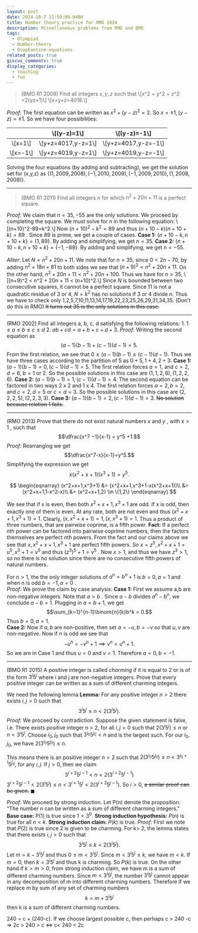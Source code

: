 ```yaml
---
layout: post
date: 2024-10-7 11:59:00-0400
title: Number theory practice for RMO 2024
description: Miscellaneous problems from RMO and BMO
tags:
  - Olympiad
  - Number-theory
  - Diophantine-equations
related_posts: true
giscus_comments: true
display_categories:
  - teaching
  - fun
---
```


> (BMO R1 2009) Find all integers $x,y,z$ such that \\[x^2 + y^2 + z^2 =2(yz+1)\\] \\[x+y+z=4018.\\]

_Proof_: The first equation can be written as $x^2 + (y-z)^2=2.$ So $x = \pm 1, (y-z)=\pm 1.$ So we have four possibilities:

|            | \\[(y-z)=1\\]        | \\[(y-z)=-1\\]        |
| :--------: | -------------------- | --------------------- |
| \\[x=1\\]  | \\[y+z=4017,y-z=1\\] | \\[y+z=4017,y-z=-1\\] |
| \\[x=-1\\] | \\[y+z=4019,y-z=1\\] | \\[y+z=4019,y-z=-1\\] |

Solving the four equations (by adding and subtracting), we get the solution set for (x,y,z) as $\{(1,2009,2008),(-1,2010,2009),(-1,2009,2010),(1,2008,2009)\}$.

---

> (BMO R1 2011) Find all integers $n$ for which $n^2 +20n+11$ is a perfect square.

_Proof_: We claim that $n=35,-55$ are the only solutions. We proceed by completing the square. We must solve for $n$ in the following equation: \\[(n+10)^2-89=k^2.\\]
Now $(n+10)^2 - k^2 =89$ and thus $(n+10-k)(n+10+k)=89$ . Since $89$ is prime, we get a couple of cases.
**Case 1:** $\{n+10-k,n+10+k\}=\{1,89\}$. By adding and simplifying, we get $n=35$.
**Case 2:** $\{n+10-k,n+10+k\}=\{-1,-89\}$. By adding and simplifying, we get $n=-55$.

_Aliter_: Let $N = n^2 + 20n + 11$. We note that for $n> 35$, since $0 < 2n-70$, by adding $n^2 + 18n + 81$ to both sides we see that $(n+9)^2 < n^2 +20n + 11$. On the other hand, $n^2 +  20n + 11 < n^2 + 20 n + 100$. Thus we have for $n > 35$, \\[(n+9)^2 < n^2 + 20n + 11 < (n+10)^2.\\] Since $N$ is bounded between two consecutive squares, it cannot be a perfect square.
Since 11 is not a quadratic residue of 3 or 4, $N = k^2$ has no solutions if 3 or 4 divide $n$. Thus we have to check only 1,2,5,7,10,11,13,14,17,19,22,23,25,26,29,31,34,35. (Don't do this in RMO) ~~It turns out 35 is the only solutions in this case.~~

---

(RMO 2002) Find all integers a, b, c, d satisfying the following relations: 1. $1\leq a\leq b\leq c\leq d$ 2. $ab+cd=a+b+c+d+3.$
_Proof_: Writing the second equation as $$(a-1)(b-1)+(c-1)(d-1)=5.$$ From the first relation, we see that $0 \leq (a-1)(b-1) \leq (c-1)(d-1)$. Thus we have three cases according to the partition of 5 as $0+5,1+4,2+3$:
**Case 1:** $(a-1)(b-1)=0, (c-1)(d-1)=5.$
The first relation forces $a=1$, and $c=2,d=6$, $b=1$ or $2$. So the possible solutions in this case are $(1,1,2,6),(1,2,2,6).$
**Case 2:** $(a-1)(b-1)=1, (c-1)(d-1)=4.$
The second equation can be factored in two ways 2 x 2 and 1 x 4. The first relation forces $a=2,b=2$, and $c=2,d=5$ or $c=d=3$. So the possible solutions in this case are $(2,2,2,5),(2,2,3,3).$
**Case 3:** $(a-1)(b-1)=2, (c-1)(d-1)=3.$
~~No solution because relation 1 fails.~~

---

(RMO 2013) Prove that there do not exist natural numbers $x$ and $y$ , with $x>1$ , such that $$\dfrac{x^7 −1}{x-1} = y^5 +1.$$
_Proof:_ Rearranging we get $$\dfrac{x^7-x}{x-1}=y^5.$$ Simplifying the expression we get $$x(x^2+x+1)(x^3+1)=y^5.$$

$$
\begin{eqnarray}
(x^2+x+1,x^3+1) &= (x^2+x+1,x^3+1-x(x^2+x+1))\\
                &= (x^2+x+1,1-x^2-x)\\
                &= (x^2+x+1,2) \in \{1,2\}
\end{eqnarray}
$$

We see that if x is even, then both $x^2+x+1,x^3+1$ are odd. If x is odd, then exactly one of them is even. At any rate, both are not even and thus $(x^2+x+1,x^3+1) = 1$.
Clearly, $(x,x^2+x+1)=1, (x,x^3+1)=1$. Thus a product of three numbers, that are pairwise coprime, is a fifth power.
**Fact:** If a perfect $n$th power can be factored into pairwise coprime numbers, then the factors themselves are perfect $n$th powers.
From the fact and our claims above we see that $x,x^2+x+1,x^3+1$ are perfect fifth powers.
So $x=z^5, x^2+x+1=u^5, x^3+1=v^5$ and thus $(z^3)^5 + 1 = v^5$ . Now $x> 1$, and thus we have $z^3> 1,$ so no there is no solution since there are no consecutive fifth powers of natural numbers.

For $n > 1$, the the only integer solutions of $a^n = b^n +1$ is $b=0,a=1$ and when n is odd $b=-1,a=0$ .  
_Proof:_ We prove the claim by case analysis:
**Case 1:** First we assume a,b are non-negative integers. Note that $a>b$ . Since $a-b$ divides $a^n - b^n$, we conclude $a-b=1$. Plugging in $a=b+1$, we get $$\sum_{k=1}^{n-1}\binom{n}{k}b^k = 0.$$ Thus $b=0,a=1.$  
**Case 2:** Now if $a,b$ are non-positive, then set $a=-u, b=-v$ so that $u,v$ are non-negative. Now if n is odd we see that $$-u^n = -v^n + 1 \implies v^n = u^n+1.$$
So we are in Case 1 and thus $u=0$ and $v=1$. Therefore $a=0, b=-1$.

---

(BMO R1 2015) A positive integer is called _charming_ if it is equal to 2 or is of the form $3^i 5^j$ where i and j are non-negative integers. Prove that every positive integer can be written as a sum of different charming integers.

We need the following lemma
**Lemma:** For any positive integer $n > 2$ there exists $i,j > 0$ such that $$3^i 5^j \leq n < 2 (3^i 5^j).$$_Proof:_ We proceed by contradiction. Suppose the given statement is false, i.e. There exists positive integer n > 2, for all $i,j >0$ such that $2(3^i5^j) \leq n$ or $n < 3^i5^j$.
Choose $i_0,j_0$ such that $3^{i_0}5^{j_0} < n$ and is the largest such. For our $i_0,j_0$, we have $2(3^{i_0}5^{j_0}) \leq n.$

This means there is an positive integer $n>2$ such that $2 (3^{i_0} 5^{j_0}) \leq n < 3^{i_0+1}5^{j_0},$ for any $i,j$. If $j>0$, then we claim $$3^{i+2}5^{j-1} < n < 2(3^{i+2}5^{j-1})$$ $3^{i+2}5^{j-1} < 2(3^i5^j)\leq n < 3^{i+1}5^j < 2(3^{i+2}5^{j-1}).$ So $i > 0$, ~~a similar proof can be given.~~ $\blacksquare$

_Proof:_ We proceed by strong induction.
Let P(n) denote the proposition: "The number n can be written as a sum of different charming integers."
**Base case:** P(1) is true since $1= 3^0$.
**Strong induction hypothesis:** $P(n)$ is true for all $n < k$.
**Strong induction claim:** $P(k)$ is true.
_Proof:_ First we note that $P(2)$ is true since 2 is given to be charming. For k> 2, the lemma states that there exists $i,j > 0$ such that $$3^i 5^j \leq k < 2 (3^i 5^j).$$ Let $m = k - 3^i5^j$ and thus $0 \leq m < 3^i5^j$. Since $m < 3^i 5^j  \leq k$, we have $m < k.$ If $m=0$, then $k=3^i5^j$ and thus k is charming. So $P(k)$ is true.
On the other hand if $k > m > 0$, from strong induction claim, we have m is a sum of different charming numbers. Since $m < 3^i5^j$, the number $3^i5^j$ cannot appear in any decomposition of m into different charming numbers. Therefore if we replace $m$ by sum of any set of charming numbers $$k = m + 3^i5^j$$ then k is a sum of different charming numbers.

240 = c + (240-c). If we choose largest possible c, then perhaps c > 240 -c => 2c > 240 > c <=> c< 240 < 2c
